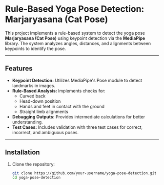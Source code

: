 # Rule-Based Yoga Pose Detection: Marjaryasana (Cat Pose)

This project implements a rule-based system to detect the yoga pose **Marjaryasana (Cat Pose)** using keypoint detection via the **MediaPipe** library. The system analyzes angles, distances, and alignments between keypoints to identify the pose.

---

## Features

- **Keypoint Detection:** Utilizes MediaPipe's Pose module to detect landmarks in images.
- **Rule-Based Analysis:** Implements checks for:
  - Curved back
  - Head-down position
  - Hands and feet in contact with the ground
  - Straight limb alignments
- **Debugging Outputs:** Provides intermediate calculations for better understanding.
- **Test Cases:** Includes validation with three test cases for correct, incorrect, and ambiguous poses.

---

## Installation

1. Clone the repository:
   ```bash
   git clone https://github.com/your-username/yoga-pose-detection.git
   cd yoga-pose-detection
